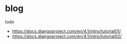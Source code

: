# blog
todo
- https://docs.djangoproject.com/en/4.1/intro/tutorial01/
- https://docs.djangoproject.com/en/4.1/intro/tutorial02/

